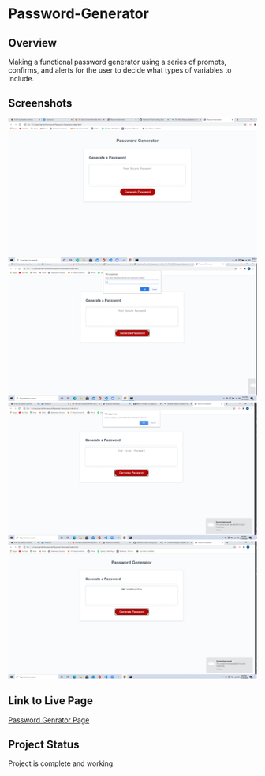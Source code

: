 # Password-Generator

## Overview
Making a functional password generator using a series of prompts, confirms, and alerts for the user to decide what types of variables to include.

## Screenshots
![Homepage](images/Main-page.png)
![Prompt](images/Prompt.png)
![Confirm](images/Confirm.png)
![Password](images/Password.png)

## Link to Live Page
[Password Genrator Page](https://hlamkins.github.io/Password-Generator/)

## Project Status
Project is complete and working. 